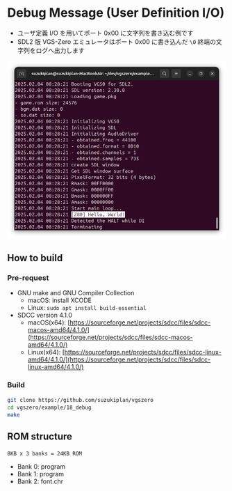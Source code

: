 # Debug Message (User Definition I/O)

- ユーザ定義 I/O を用いてポート 0x00 に文字列を書き込む例です
- SDL2 版 VGS-Zero エミュレータはポート 0x00 に書き込んだ `\0` 終端の文字列をログへ出力します

![preview](preview.png)

## How to build

### Pre-request

- GNU make and GNU Compiler Collection
  - macOS: install XCODE
  - Linux: `sudo apt install build-essential`
- SDCC version 4.1.0
  - macOS(x64): [https://sourceforge.net/projects/sdcc/files/sdcc-macos-amd64/4.1.0/](https://sourceforge.net/projects/sdcc/files/sdcc-macos-amd64/4.1.0/)
  - Linux(x64): [https://sourceforge.net/projects/sdcc/files/sdcc-linux-amd64/4.1.0/](https://sourceforge.net/projects/sdcc/files/sdcc-linux-amd64/4.1.0/)

### Build

```zsh
git clone https://github.com/suzukiplan/vgszero
cd vgszero/example/18_debug
make
```

## ROM structure

```
8KB x 3 banks = 24KB ROM
```

- Bank 0: program
- Bank 1: program
- Bank 2: font.chr
